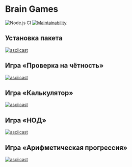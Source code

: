 # Brain Games

![Node.js CI](https://github.com/romanzemerov/frontend-project-lvl1/workflows/Node.js%20CI/badge.svg) [![Maintainability](https://api.codeclimate.com/v1/badges/a99a88d28ad37a79dbf6/maintainability)](https://codeclimate.com/github/codeclimate/codeclimate/maintainability)

## Установка пакета

[![asciicast](https://asciinema.org/a/3fGRdR8cE6Cq1MxOoOvcra7Zt.svg)](https://asciinema.org/a/3fGRdR8cE6Cq1MxOoOvcra7Zt)

## Игра &laquo;Проверка на&nbsp;чётность&raquo;

[![asciicast](https://asciinema.org/a/8LY0qABKdBXuuJQtgOK2J6gI1.svg)](https://asciinema.org/a/8LY0qABKdBXuuJQtgOK2J6gI1)

## Игра &laquo;Калькулятор&raquo;

[![asciicast](https://asciinema.org/a/wtYspiNddfuoH6L0S6iM4x3OY.svg)](https://asciinema.org/a/wtYspiNddfuoH6L0S6iM4x3OY)

## Игра &laquo;НОД&raquo;

[![asciicast](https://asciinema.org/a/YO8w7GvLHgm0THTVrYTzxyhLu.svg)](https://asciinema.org/a/YO8w7GvLHgm0THTVrYTzxyhLu)

## Игра &laquo;Арифметическая прогрессия&raquo;

[![asciicast](https://asciinema.org/a/UIxN8ZJ4ufhY2bt3pPRTHLFW7.svg)](https://asciinema.org/a/UIxN8ZJ4ufhY2bt3pPRTHLFW7)
